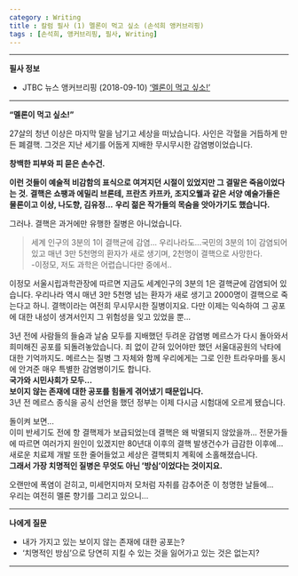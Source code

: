 ```yaml
---
category : Writing
title : 칼럼 필사 (1) 멜론이 먹고 싶소 (손석희 앵커브리핑)  
tags : [손석희, 앵커브리핑, 필사, Writing]
---
```

***
**필사 정보**  
- JTBC 뉴스 앵커브리핑 (2018-09-10) [‘멜론이 먹고 싶소!’](http://mnews.jtbc.joins.com/News/Article.aspx?news_id=NB11694185)  

*** 

**“멜론이 먹고 싶소!”**

27살의 청년 이상은 마지막 말을 남기고 세상을 떠났습니다. 
사인은 각혈을 거듭하게 만든 폐결핵. 
그것은 지난 세기를 어둡게 지배한 무시무시한 감염병이었습니다.
 
**창백한 피부와 피 묻은 손수건.**

**이런 것들이 예술적 비감함의 표식으로 여겨지던 시절이 있었지만 그 결말은 죽음이었다는 것.**
**결핵은 쇼팽과 에밀리 브론테, 프란츠 카프카, 조지오웰과 같은 서양 예술가들은 물론이고 이상, 나도향, 김유정...**
**우리 젊은 작가들의 목숨을 앗아가기도 했습니다.**

그러나.
결핵은 과거에만 유행한 질병은 아니었습니다.
> 세계 인구의 3분의 1이 결핵균에 감염... 우리나라도...국민의 3분의 1이 감염되어 있고 매년 3만 5천명의 환자가 새로 생기며, 2천명이 결핵으로 사망한다.  
> -이정모, 저도 과학은 어렵습니다만 중에서..    

이정모 서울시립과학관장에 따르면 지금도 세계인구의 3분의 1은 결핵균에 감염되어 있습니다. 
우리나라 역시 매년 3만 5천명 넘는 환자가 새로 생기고 2000명이 결핵으로 죽는다고 하니.
결핵이라는 여전희 무시무시한 질병이지요.
다만 이제는 익숙하여 그 공포에 대한 내성이 생겨서인지 그 위험성을 잊고 있었을 뿐...

3년 전에 사람들의 들숨과 날숨 모두를 지배했던 두려운 감염병 메르스가 다시 돌아와서 희미해진 공포를 되돌려놓았습니다.
죄 없이 갇혀 있어야만 했던 서울대공원의 낙타에 대한 기억까지도.
메르스는 질병 그 자체와 함께 우리에게는 그로 인한 트라우마를 동시에 안겨준 매우 특별한 감염병이기도 합니다.  
**국가와 시민사회가 모두...**  
**보이지 않는 존재에 대한 공포를 힘들게 겪어냈기 때문입니다.**  
3년 전 메르스 종식을 공식 선언을 했던 정부는 이제 다시금 시험대에 오르게 됐습니다.

돌이켜 보면...  
이미 반세기도 전에 항 결핵제가 보급되었는데 결핵은 왜 박멸되지 않았을까...
전문가들에 따르면 여러가지 원인이 있겠지만 80년대 이후의 결핵 발생건수가 급감한 이후에...
새로운 치료제 개발 또한 줄어들었고 세상은 결핵퇴치 계획에 소홀해졌습니다.  
**그래서 가장 치명적인 질병은 무엇도 아닌 ’방심’이었다는 것이지요.**

오랜만에 폭염이 걷히고, 미세먼지마저 모처럼 자취를 감추어준 이 청명한 날들에...  
우리는 여전히 멜론 향기를 그리고 있으니...

- - - -
**나에게 질문**  
* 내가 가지고 있는 보이지 않는 존재에 대한 공포는?  
* ‘치명적인 방심’으로 당연히 지킬 수 있는 것을 잃어가고 있는 것은 없는지?

---